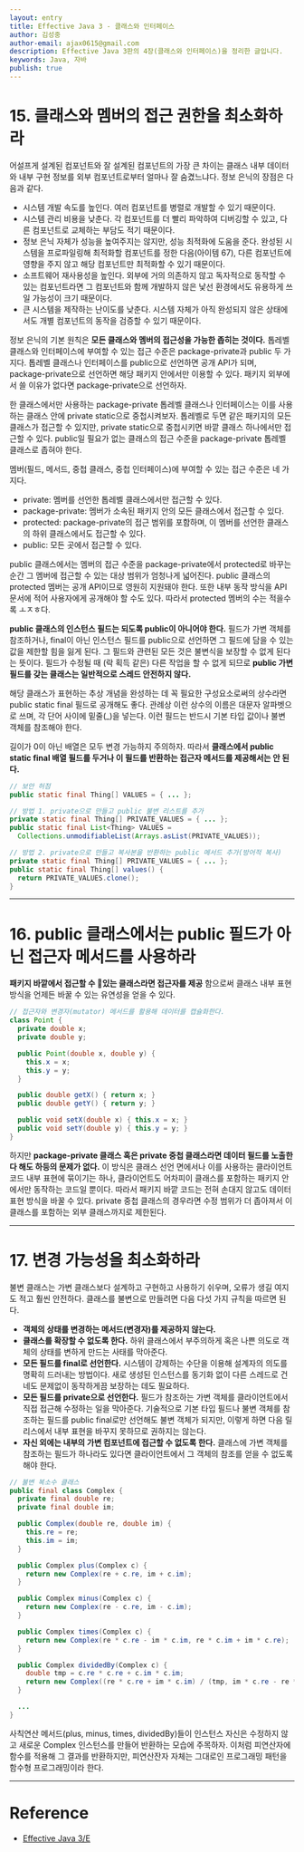 ```yaml
---
layout: entry
title: Effective Java 3 - 클래스와 인터페이스
author: 김성중
author-email: ajax0615@gmail.com
description: Effective Java 3판의 4장(클래스와 인터페이스)을 정리한 글입니다.
keywords: Java, 자바
publish: true
---
```


# 15. 클래스와 멤버의 접근 권한을 최소화하라
어설프게 설계된 컴포넌트와 잘 설계된 컴포넌트의 가장 큰 차이는 클래스 내부 데이터와 내부 구현 정보를 외부 컴포넌트로부터 얼마나 잘 숨겼느냐다. 정보 은닉의 장점은 다음과 같다.

- 시스템 개발 속도를 높인다. 여러 컴포넌트를 병렬로 개발할 수 있기 때문이다.
- 시스템 관리 비용을 낮춘다. 각 컴포넌트를 더 빨리 파악하여 디버깅할 수 있고, 다른 컴포넌트로 교체하는 부담도 적기 때문이다.
- 정보 은닉 자체가 성능을 높여주지는 않지만, 성능 최적화에 도움을 준다. 완성된 시스템을 프로파일링해 최적화할 컴포넌트를 정한 다음(아이템 67), 다른 컴포넌트에 영향을 주지 않고 해당 컴포넌트만 최적화할 수 있기 때문이다.
- 소프트웨어 재사용성을 높인다. 외부에 거의 의존하지 않고 독자적으로 동작할 수 있는 컴포넌트라면 그 컴포넌트와 함께 개발하지 않은 낯선 환경에서도 유용하게 쓰일 가능성이 크기 때문이다.
- 큰 시스템을 제작하는 난이도를 낮춘다. 시스템 자체가 아직 완성되지 않은 상태에서도 개별 컴포넌트의 동작을 검증할 수 있기 때문이다.

정보 은닉의 기본 원칙은 **모든 클래스와 멤버의 접근성을 가능한 좁히는 것이다.** 톱레벨 클래스와 인터페이스에 부여할 수 있는 접근 수준은 package-private과 public 두 가지다. 톱레벨 클래스나 인터페이스를 public으로 선언하면 공개 API가 되며, package-private으로 선언하면 해당 패키지 안에서만 이용할 수 있다. 패키지 외부에서 쓸 이유가 없다면 package-private으로 선언하자.

한 클래스에서만 사용하는 package-private 톱레벨 클래스나 인터페이스는 이를 사용하는 클래스 안에 private static으로 중첩시켜보자. 톱레벨로 두면 같은 패키지의 모든 클래스가 접근할 수 있지만, private static으로 중첩시키면 바깥 클래스 하나에서만 접근할 수 있다. public일 필요가 없는 클래스의 접근 수준을 package-private 톱레벨 클래스로 좁혀야 한다.

멤버(필드, 메서드, 중첩 클래스, 중첩 인터페이스)에 부여할 수 있는 접근 수준은 네 가지다.

- private: 멤버를 선언한 톱레벨 클래스에서만 접근할 수 있다.
- package-private: 멤버가 소속된 패키지 안의 모든 클래스에서 접근할 수 있다.
- protected: package-private의 접근 범위를 포함하며, 이 멤버를 선언한 클래스의 하위 클래스에서도 접근할 수 있다.
- public: 모든 곳에서 접근할 수 있다.

public 클래스에서는 멤버의 접근 수준을 package-private에서 protected로 바꾸는 순간 그 멤버에 접근할 수 있는 대상 범위가 엄청나게 넓어진다. public 클래스의 protected 멤버는 공개 API이므로 영원히 지원돼야 한다. 또한 내부 동작 방식을 API 문서에 적어 사용자에게 공개해야 할 수도 있다. 따라서 protected 멤버의 수는 적을수록 ㅗㅈㅎ다.

**public 클래스의 인스턴스 필드는 되도록 public이 아니어야 한다.** 필드가 가변 객체를 참조하거나, final이 아닌 인스턴스 필드를 public으로 선언하면 그 필드에 담을 수 있는 값을 제한할 힘을 잃게 된다. 그 필드와 관련된 모든 것은 불변식을 보장할 수 없게 된다는 뜻이다. 필드가 수정될 때 (락 획득 같은) 다른 작업을 할 수 없게 되므로 **public 가변 필드를 갖는 클래스는 일반적으로 스레드 안전하지 않다.**

해당 클래스가 표현하는 추상 개념을 완성하는 데 꼭 필요한 구성요소로써의 상수라면 public static final 필드로 공개해도 좋다. 관례상 이런 상수의 이름은 대문자 알파벳으로 쓰며, 각 단어 사이에 밑줄(\_)을 넣는다. 이런 필드는 반드시 기본 타입 값이나 불변 객체를 참조해야 한다.

길이가 0이 아닌 배열은 모두 변경 가능하지 주의하자. 따라서 **클래스에서 public static final 배열 필드를 두거나 이 필드를 반환하는 접근자 메서드를 제공해서는 안 된다.**

```java
// 보안 허점
public static final Thing[] VALUES = { ... };

// 방법 1. private으로 만들고 public 불변 리스트를 추가
private static final Thing[] PRIVATE_VALUES = { ... };
public static final List<Thing> VALUES =
  Collections.unmodifiableList(Arrays.asList(PRIVATE_VALUES));

// 방법 2. private으로 만들고 복사본을 반환하는 public 메서드 추가(방어적 복사)
private static final Thing[] PRIVATE_VALUES = { ... };
public static final Thing[] values() {
  return PRIVATE_VALUES.clone();
}
```

---

# 16. public 클래스에서는 public 필드가 아닌 접근자 메서드를 사용하라

**패키지 바깥에서 접근할 수 있는 클래스라면 접근자를 제공** 함으로써 클래스 내부 표현 방식을 언제든 바꿀 수 있는 유연성을 얻을 수 있다.

```java
// 접근자와 변경자(mutator) 메서드를 활용해 데이터를 캡슐화한다.
class Point {
  private double x;
  private double y;

  public Point(double x, double y) {
    this.x = x;
    this.y = y;
  }

  public double getX() { return x; }
  public double getY() { return y; }

  public void setX(double x) { this.x = x; }
  public void setY(double y) { this.y = y; }
}
```

하지만 **package-private 클래스 혹은 private 중첩 클래스라면 데이터 필드를 노출한다 해도 하등의 문제가 없다.** 이 방식은 클래스 선언 면에서나 이를 사용하는 클라이언트 코드 내부 표현에 묶이기는 하나, 클라이언트도 어차피이 클래스를 포함하는 패키지 안에서만 동작하는 코드일 뿐이다. 따라서 패키지 바깥 코드는 전혀 손대지 않고도 데이터 표현 방식을 바꿀 수 있다. private 중첩 클래스의 경우라면 수정 범위가 더 좁아져서 이 클래스를 포함하는 외부 클래스까지로 제한된다.

---

# 17. 변경 가능성을 최소화하라
불변 클래스는 가변 클래스보다 설계하고 구현하고 사용하기 쉬우며, 오류가 생길 여지도 적고 훨씬 안전하다. 클래스를 불변으로 만들려면 다음 다섯 가지 규칙을 따르면 된다.

- **객체의 상태를 변경하는 메서드(변경자)를 제공하지 않는다.**
- **클래스를 확장할 수 없도록 한다.** 하위 클래스에서 부주의하게 혹은 나쁜 의도로 객체의 상태를 변하게 만드는 사태를 막아준다.
- **모든 필드를 final로 선언한다.** 시스템이 강제하는 수단을 이용해 설계자의 의도를 명확히 드러내는 방법이다. 새로 생성된 인스턴스를 동기화 없이 다른 스레드로 건네도 문제없이 동작하게끔 보장하는 데도 필요하다.
- **모든 필드를 private으로 선언한다.** 필드가 참조하는 가변 객체를 클라이언트에서 직접 접근해 수정하는 일을 막아준다. 기술적으로 기본 타입 필드나 불변 객체를 참조하는 필드를 public final로만 선언해도 불변 객체가 되지만, 이렇게 하면 다음 릴리스에서 내부 표현을 바꾸지 못하므로 권하지는 않는다.
- **자신 외에는 내부의 가변 컴포넌트에 접근할 수 없도록 한다.** 클래스에 가변 객체를 참조하는 필드가 하나라도 있다면 클라이언트에서 그 객체의 참조를 얻을 수 없도록 해야 한다.

```java
// 불변 복소수 클래스
public final class Complex {
  private final double re;
  private final double im;

  public Complex(double re, double im) {
    this.re = re;
    this.im = im;
  }

  public Complex plus(Complex c) {
    return new Complex(re + c.re, im + c.im);
  }

  public Complex minus(Complex c) {
    return new Complex(re - c.re, im - c.im);
  }

  public Complex times(Complex c) {
    return new Complex(re * c.re - im * c.im, re * c.im + im * c.re);
  }

  public Complex dividedBy(Complex c) {
    double tmp = c.re * c.re + c.im * c.im;
    return new Complex((re * c.re + im * c.im) / (tmp, im * c.re - re * c.im) / tmp);
  }

  ...
}
```

사칙연산 메서드(plus, minus, times, dividedBy)들이 인스턴스 자신은 수정하지 않고 새로운 Complex 인스턴스를 만들어 반환하는 모습에 주목하자. 이처럼 피연산자에 함수를 적용해 그 결과를 반환하지만, 피연산잔자 자체는 그대로인 프로그래밍 패턴을 함수형 프로그래밍이라 한다. 













































---

# Reference
- [Effective Java 3/E](http://www.kyobobook.co.kr/product/detailViewKor.laf?ejkGb=KOR&mallGb=KOR&barcode=9788966262281&orderClick=LAG&Kc=)
